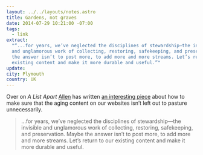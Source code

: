 ```yaml
---
layout: ../../layouts/notes.astro
title: Gardens, not graves
date: 2014-07-29 10:21:00 -07:00
tags:
  - link
extract:
  "“...for years, we’ve neglected the disciplines of stewardship—the invisible
  and unglamorous work of collecting, restoring, safekeeping, and preservation. Maybe
  the answer isn’t to post more, to add more and more streams. Let’s return to our
  existing content and make it more durable and useful.”"
update:
city: Plymouth
country: UK
---
```


Over on _A List Apart_ [Allen](http://tanmade.com) has written [an interesting piece](http://alistapart.com/article/gardens-not-graves) about how to make sure that the aging content on our websites isn’t left out to pasture unnecessarily.

> ...for years, we’ve neglected the disciplines of stewardship—the invisible and unglamorous work of collecting, restoring, safekeeping, and preservation. Maybe the answer isn’t to post more, to add more and more streams. Let’s return to our existing content and make it more durable and useful.
